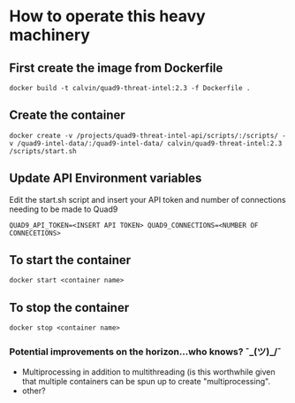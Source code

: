# How to operate this heavy machinery
 
## First create the image from Dockerfile
`
docker build -t calvin/quad9-threat-intel:2.3 -f Dockerfile .
`

## Create the container
`
docker create -v /projects/quad9-threat-intel-api/scripts/:/scripts/ -v /quad9-intel-data/:/quad9-intel-data/ calvin/quad9-threat-intel:2.3 /scripts/start.sh
`
## Update API Environment variables

Edit the start.sh script and insert your API token and number of connections needing to be made to Quad9

`
QUAD9_API_TOKEN=<INSERT API TOKEN>
QUAD9_CONNECTIONS=<NUMBER OF CONNECETIONS>
`

## To start the container
`docker start <container name>`

## To stop the container

`docker stop <container name>`


### Potential improvements on the horizon...who knows? ¯\_(ツ)_/¯
* Multiprocessing in addition to multithreading (is this worthwhile given that multiple containers can be spun up to create "multiprocessing".
* other?
